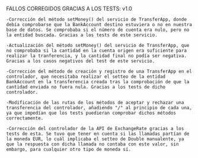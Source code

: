 FALLOS CORREGIDOS GRACIAS A LOS TESTS: v1.0

	-Corrección del método setMoney() del servicio de TransferApp, donde debía comprobarse que la BankAccount destino estuviera o no en nuestra base de datos. Se comprobaba si el número de cuenta era nulo, pero no la entidad buscada. Gracias a los tests de este servicio.
	
	-Actualización del método setMoney() del servicio de TransferApp, que no comprobaba si la cantidad en la cuenta origen era suficiente para realizar la tranferencia, y la cantidad final no podía ser negativa. Gracias a los casos negativos del test de este servicio.
	
	-Corrección del método de creación y registro de una TransferApp en el controlador, que necesitaba realizar el setteo de la entidad BankAccount en la transferencia creada tras la comprobación de que la cantidad enviada no fuera nula. Gracias a los tests de dicho controlador.
	
	-Modificación de las rutas de los métodos de aceptar y rechazar una transferencia del controlador, añadiendo "/" al principio de cada una, ya que impedían que los tests puedieran comprobar dichos métodos correctamente.
	
	-Corrección del controlador de la API de ExchangeRate gracias a los tests de esta. Se tuvo que tener en cuenta si las llamadas partían de la moneda EUR, lo cuál implicaba el setteo de Double manualente, ya que la respuesta con dicha llamada no contaba con este valor, sin embargo, para cualquier otro tipo de moneda sí.